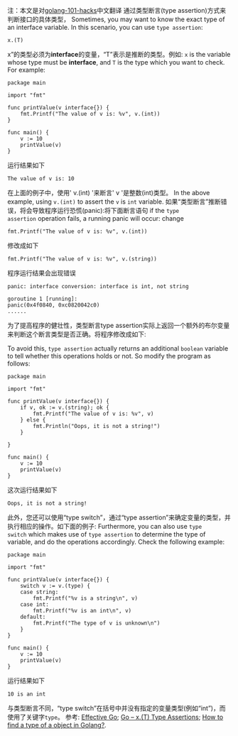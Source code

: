 注：本文是对[golang-101-hacks](https://nanxiao.gitbooks.io/golang-101-hacks/)中文翻译
通过类型断言(type assertion)方式来判断接口的具体类型，
Sometimes, you may want to know the exact type of an interface variable. In this scenario, you can use `type assertion`:

```
x.(T)

```
x”的类型必须为**interface**的变量，“T”表示是推断的类型。例如:
`x` is the variable whose type must be **interface**, and `T` is the type which you want to check. For example:

```
package main

import "fmt"

func printValue(v interface{}) {
    fmt.Printf("The value of v is: %v", v.(int))
}

func main() {
    v := 10
    printValue(v)
}

```

运行结果如下

```
The value of v is: 10

```
在上面的例子中，使用' v.(int) '来断言' v '是整数(int)类型。
In the above example, using `v.(int)` to assert the `v` is `int` variable.
如果“类型断言”推断错误，将会导致程序运行恐慌(panic):将下面断言语句
if the `type assertion` operation fails, a running panic will occur: change

```
fmt.Printf("The value of v is: %v", v.(int))  

```

修改成如下

```
fmt.Printf("The value of v is: %v", v.(string))

```
程序运行结果会出现错误


```
panic: interface conversion: interface is int, not string

goroutine 1 [running]:
panic(0x4f0840, 0xc0820042c0)
......

```
为了提高程序的健壮性，类型断言type assertion实际上返回一个额外的布尔变量来判断这个断言类型是否正确。将程序修改成如下:

To avoid this, `type assertion` actually returns an additional `boolean` variable to tell whether this operations holds or not. So modify the program as follows:

```
package main

import "fmt"

func printValue(v interface{}) {
    if v, ok := v.(string); ok {
        fmt.Printf("The value of v is: %v", v)
    } else {
        fmt.Println("Oops, it is not a string!")
    }

}

func main() {
    v := 10
    printValue(v)
}

```

这次运行结果如下

```
Oops, it is not a string!

```
此外，您还可以使用“type switch”，通过“type assertion”来确定变量的类型，并执行相应的操作。如下面的例子:
Furthermore, you can also use `type switch` which makes use of `type assertion` to determine the type of variable, and do the operations accordingly. Check the following example:

```
package main

import "fmt"

func printValue(v interface{}) {
    switch v := v.(type) {
    case string:
        fmt.Printf("%v is a string\n", v)
    case int:
        fmt.Printf("%v is an int\n", v)
    default:
        fmt.Printf("The type of v is unknown\n")
    }
}

func main() {
    v := 10
    printValue(v)
}

```

运行结果如下

```
10 is an int

```
与类型断言不同，“type switch”在括号中并没有指定的变量类型(例如“int”)，而使用了关键字`type`。
参考:
[Effective Go](https://golang.org/doc/effective_go.html);
[Go – x.(T) Type Assertions](https://codingair.wordpress.com/2014/07/21/go-x-t-type-assertions/);
[How to find a type of a object in Golang?](http://stackoverflow.com/questions/20170275/how-to-find-a-type-of-a-object-in-golang).
